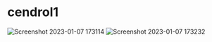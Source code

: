 # cendrol1
![Screenshot 2023-01-07 173114](https://user-images.githubusercontent.com/56678117/211150403-d79f461d-d926-4bc4-9fb1-74f72b8fa63f.png)
![Screenshot 2023-01-07 173232](https://user-images.githubusercontent.com/56678117/211150423-3c0aff58-62d6-4e04-8b87-cce69da353f6.png)
